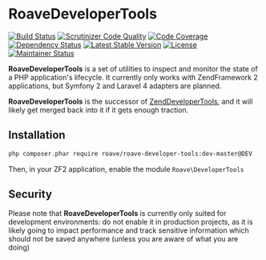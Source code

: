 # RoaveDeveloperTools

[![Build Status](https://travis-ci.org/Roave/RoaveDeveloperTools.svg?branch=master)](https://travis-ci.org/Roave/RoaveDeveloperTools)
[![Scrutinizer Code Quality](https://scrutinizer-ci.com/g/Roave/RoaveDeveloperTools/badges/quality-score.png?s=873e09d7bee3555861102ec2c51a911ea8ebd3a4)](https://scrutinizer-ci.com/g/Roave/RoaveDeveloperTools/)
[![Code Coverage](https://scrutinizer-ci.com/g/Roave/RoaveDeveloperTools/badges/coverage.png?s=6fbbfa9a5c3931b72af1d8be11db01aa20310c26)](https://scrutinizer-ci.com/g/Roave/RoaveDeveloperTools/)
[![Dependency Status](https://www.versioneye.com/php/roave:roave-developer-tools/dev-master/badge.png)](https://www.versioneye.com/php/roave:roave-developer-tools/dev-master)
[![Latest Stable Version](https://poser.pugx.org/roave/roave-developer-tools/v/stable.png)](https://packagist.org/packages/roave/roave-developer-tools)
[![License](https://poser.pugx.org/roave/roave-developer-tools/license.png)](https://packagist.org/packages/roave/roave-developer-tools)
[![Maintainer Status](http://stillmaintained.com/Roave/RoaveDeveloperTools.png)](http://stillmaintained.com/Roave/RoaveDeveloperTools)

**RoaveDeveloperTools** is a set of utilities to inspect and monitor the state of a PHP application's lifecycle.
It currently only works with ZendFramework 2 applications, but Symfony 2 and Laravel 4 adapters are planned.

**RoaveDeveloperTools** is the successor of [ZendDeveloperTools](https://github.com/zendframework/ZendDeveloperTools/),
and it will likely get merged back into it if it gets enough traction.

## Installation

```sh
php composer.phar require roave/roave-developer-tools:dev-master@DEV
```

Then, in your ZF2 application, enable the module `Roave\DeveloperTools`

## Security

Please note that **RoaveDeveloperTools** is currently only suited for development environments: do not enable
it in production projects, as it is likely going to impact performance and track sensitive information which
should not be saved anywhere (unless you are aware of what you are doing)

